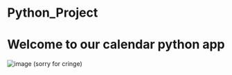 # Python_Project
# Welcome to our calendar python app 
![image](https://user-images.githubusercontent.com/80046016/209431052-65a9e807-c532-47b6-841d-61cfb30e2dfa.png)
(sorry for cringe)
